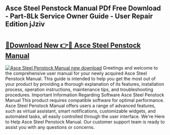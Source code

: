## Asce Steel Penstock Manual PDf Free Download - Part-8Lk Service Owner Guide - User Repair Edition jJziv

# <h2><a href="http://bc57492.oget.top/?id=Asce+Steel+Penstock+Manual">🔗Download New 👉🔴 Asce Steel Penstock Manual</a></h2>

[![Asce Steel Penstock Manual new download](https://i.imgur.com/5g1atiW.png)](http://bc57492.oget.top/?id=Asce+Steel+Penstock+Manual)
Greetings and welcome to the comprehensive user manual for your newly acquired Asce Steel Penstock Manual. This guide is intended to help you get the most out of your product by providing a thorough explanation of its features, installation process, operation instructions, maintenance tips, and troubleshooting procedures. Important Information Regarding Software Asce Steel Penstock Manual This product requires compatible software for optimal performance. Asce Steel Penstock Manual offers users a range of advanced features, such as virtual assistant, smart notifications, customizable widgets, and automated tasks, all easily controlled through the user interface. We're Here to Help Asce Steel Penstock Manual. Our customer support team is ready to assist you with any questions or concerns.
